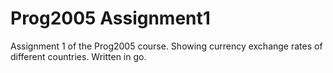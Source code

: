 # Prog2005 Assignment1

Assignment 1 of the Prog2005 course. Showing currency exchange rates of different countries. Written in go.
